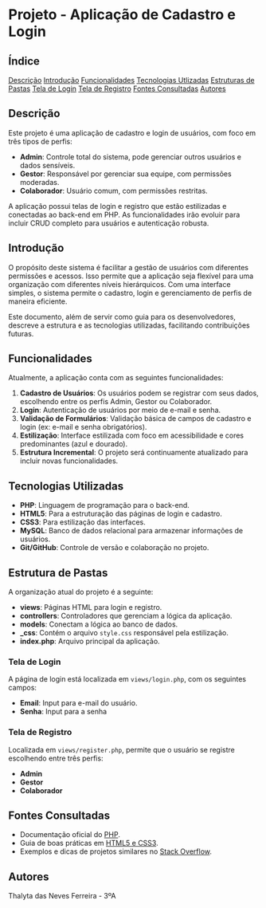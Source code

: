 # Projeto - Aplicação de Cadastro e Login

## Índice

[Descrição]()
[Introdução]()
[Funcionalidades]()
[Tecnologias Utlizadas]()
[Estruturas de Pastas]()
[Tela de Login]()
[Tela de Registro]()
[Fontes Consultadas]()
[Autores]()

## Descrição

Este projeto é uma aplicação de cadastro e login de usuários, com foco em três tipos de perfis:

- **Admin**: Controle total do sistema, pode gerenciar outros usuários e dados sensíveis.
- **Gestor**: Responsável por gerenciar sua equipe, com permissões moderadas.
- **Colaborador**: Usuário comum, com permissões restritas.

A aplicação possui telas de login e registro que estão estilizadas e conectadas ao back-end em PHP. As funcionalidades irão evoluir para incluir CRUD completo para usuários e autenticação robusta.

## Introdução

O propósito deste sistema é facilitar a gestão de usuários com diferentes permissões e acessos. Isso permite que a aplicação seja flexível para uma organização com diferentes níveis hierárquicos. Com uma interface simples, o sistema permite o cadastro, login e gerenciamento de perfis de maneira eficiente.

Este documento, além de servir como guia para os desenvolvedores, descreve a estrutura e as tecnologias utilizadas, facilitando contribuições futuras.

## Funcionalidades

Atualmente, a aplicação conta com as seguintes funcionalidades:

1. **Cadastro de Usuários**: Os usuários podem se registrar com seus dados, escolhendo entre os perfis Admin, Gestor ou Colaborador.
2. **Login**: Autenticação de usuários por meio de e-mail e senha.
3. **Validação de Formulários**: Validação básica de campos de cadastro e login (ex: e-mail e senha obrigatórios).
4. **Estilização**: Interface estilizada com foco em acessibilidade e cores predominantes (azul e dourado).
5. **Estrutura Incremental**: O projeto será continuamente atualizado para incluir novas funcionalidades.

## Tecnologias Utilizadas

- **PHP**: Linguagem de programação para o back-end.
- **HTML5**: Para a estruturação das páginas de login e cadastro.
- **CSS3**: Para estilização das interfaces.
- **MySQL**: Banco de dados relacional para armazenar informações de usuários.
- **Git/GitHub**: Controle de versão e colaboração no projeto.

## Estrutura de Pastas

A organização atual do projeto é a seguinte:

- **views**: Páginas HTML para login e registro.
- **controllers**: Controladores que gerenciam a lógica da aplicação.
- **models**: Conectam a lógica ao banco de dados.
- **_css**: Contém o arquivo `style.css` responsável pela estilização.
- **index.php**: Arquivo principal da aplicação.

### Tela de Login

A página de login está localizada em `views/login.php`, com os seguintes campos:
- **Email**: Input para e-mail do usuário.
- **Senha**: Input para a senha

### Tela de Registro

Localizada em `views/register.php`, permite que o usuário se registre escolhendo entre três perfis:
- **Admin**
- **Gestor**
- **Colaborador**

## Fontes Consultadas

- Documentação oficial do [PHP](https://www.php.net/docs.php).
- Guia de boas práticas em [HTML5 e CSS3](https://developer.mozilla.org/pt-BR/docs/Web/HTML).
- Exemplos e dicas de projetos similares no [Stack Overflow](https://stackoverflow.com).

## Autores
Thalyta das Neves Ferreira - 3ºA
